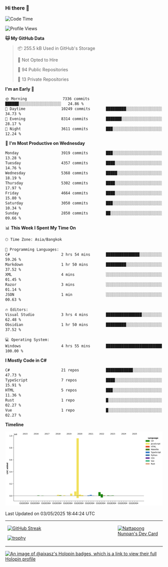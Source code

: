 ### Hi there 👋

<!--START_SECTION:waka-->
![Code Time](http://img.shields.io/badge/Code%20Time-2%2C243%20hrs%2044%20mins-blue)

![Profile Views](http://img.shields.io/badge/Profile%20Views-0-blue)

**🐱 My GitHub Data** 

> 📦 255.5 kB Used in GitHub's Storage 
 > 
> 🚫 Not Opted to Hire
 > 
> 📜 94 Public Repositories 
 > 
> 🔑 13 Private Repositories 
 > 
**I'm an Early 🐤** 

```text
🌞 Morning                7336 commits        ██████░░░░░░░░░░░░░░░░░░░   24.86 % 
🌆 Daytime                10249 commits       █████████░░░░░░░░░░░░░░░░   34.73 % 
🌃 Evening                8314 commits        ███████░░░░░░░░░░░░░░░░░░   28.17 % 
🌙 Night                  3611 commits        ███░░░░░░░░░░░░░░░░░░░░░░   12.24 % 
```
📅 **I'm Most Productive on Wednesday** 

```text
Monday                   3919 commits        ███░░░░░░░░░░░░░░░░░░░░░░   13.28 % 
Tuesday                  4357 commits        ████░░░░░░░░░░░░░░░░░░░░░   14.76 % 
Wednesday                5368 commits        █████░░░░░░░░░░░░░░░░░░░░   18.19 % 
Thursday                 5302 commits        ████░░░░░░░░░░░░░░░░░░░░░   17.97 % 
Friday                   4664 commits        ████░░░░░░░░░░░░░░░░░░░░░   15.80 % 
Saturday                 3050 commits        ███░░░░░░░░░░░░░░░░░░░░░░   10.34 % 
Sunday                   2850 commits        ██░░░░░░░░░░░░░░░░░░░░░░░   09.66 % 
```


📊 **This Week I Spent My Time On** 

```text
🕑︎ Time Zone: Asia/Bangkok

💬 Programming Languages: 
C#                       2 hrs 54 mins       ███████████████░░░░░░░░░░   59.26 % 
Markdown                 1 hr 50 mins        █████████░░░░░░░░░░░░░░░░   37.52 % 
XML                      4 mins              ░░░░░░░░░░░░░░░░░░░░░░░░░   01.45 % 
Razor                    3 mins              ░░░░░░░░░░░░░░░░░░░░░░░░░   01.14 % 
JSON                     1 min               ░░░░░░░░░░░░░░░░░░░░░░░░░   00.63 % 

🔥 Editors: 
Visual Studio            3 hrs 4 mins        ████████████████░░░░░░░░░   62.48 % 
Obsidian                 1 hr 50 mins        █████████░░░░░░░░░░░░░░░░   37.52 % 

💻 Operating System: 
Windows                  4 hrs 55 mins       █████████████████████████   100.00 % 
```

**I Mostly Code in C#** 

```text
C#                       21 repos            ████████████░░░░░░░░░░░░░   47.73 % 
TypeScript               7 repos             ████░░░░░░░░░░░░░░░░░░░░░   15.91 % 
HTML                     5 repos             ███░░░░░░░░░░░░░░░░░░░░░░   11.36 % 
Rust                     1 repo              █░░░░░░░░░░░░░░░░░░░░░░░░   02.27 % 
Vue                      1 repo              █░░░░░░░░░░░░░░░░░░░░░░░░   02.27 % 
```



**Timeline**

![Lines of Code chart](https://raw.githubusercontent.com/aixasz/aixasz/main/assets/bar_graph.png)


 Last Updated on 03/05/2025 18:44:24 UTC
<!--END_SECTION:waka-->

<table>
<tr>
<td width="70%" valign="top">
 
 [![GitHub Streak](http://github-readme-streak-stats.herokuapp.com?user=aixasz&theme=github-dark&hide_border=true&date_format=%5BY%20%5DM%20j)](https://git.io/streak-stats)

 [![trophy](https://github-profile-trophy.vercel.app/?username=aixasz&theme=onedark)](https://github.com/ryo-ma/github-profile-trophy)
 </td>
<td width="30%" valign="top">
 
<a href="https://app.daily.dev/aixasz"><img src="https://api.daily.dev/devcards/403207936e6547c9a85ea449e9f3abe8.png?r=re8" alt="Nattapong Nunpan's Dev Card"/></a>

 </td>
</tr>
</table>

[![An image of @aixasz's Holopin badges, which is a link to view their full Holopin profile](https://holopin.me/aixasz)](https://holopin.io/@aixasz)
 

